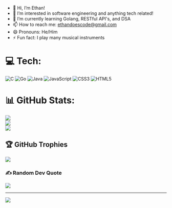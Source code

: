 - 👋 Hi, I’m Ethan!
- 👀 I’m interested in software engineering and anything tech related!
- 🌱 I’m currently learning Golang, RESTful API's, and DSA
- 📫 How to reach me: ethandoescode@gmail.com
- 😄 Pronouns: He/Him
- ⚡ Fun fact: I play many musical instruments

# 💻 Tech:
![C](https://img.shields.io/badge/c-%2300599C.svg?style=for-the-badge&logo=c&logoColor=white) ![Go](https://img.shields.io/badge/go-%2300ADD8.svg?style=for-the-badge&logo=go&logoColor=white) ![Java](https://img.shields.io/badge/java-%23ED8B00.svg?style=for-the-badge&logo=openjdk&logoColor=white) ![JavaScript](https://img.shields.io/badge/javascript-%23323330.svg?style=for-the-badge&logo=javascript&logoColor=%23F7DF1E) ![CSS3](https://img.shields.io/badge/css3-%231572B6.svg?style=for-the-badge&logo=css3&logoColor=white) ![HTML5](https://img.shields.io/badge/html5-%23E34F26.svg?style=for-the-badge&logo=html5&logoColor=white)
# 📊 GitHub Stats:
![](https://github-readme-stats.vercel.app/api?username=egramsdoescode&theme=gruvbox&hide_border=false&include_all_commits=false&count_private=false)<br/>
![](https://github-readme-streak-stats.herokuapp.com/?user=egramsdoescode&theme=gruvbox&hide_border=false)<br/>
![](https://github-readme-stats.vercel.app/api/top-langs/?username=egramsdoescode&theme=gruvbox&hide_border=false&include_all_commits=false&count_private=false&layout=compact)

## 🏆 GitHub Trophies
![](https://github-profile-trophy.vercel.app/?username=egramsdoescode&theme=gruvbox&no-frame=false&no-bg=true&margin-w=4)

### ✍️ Random Dev Quote
![](https://quotes-github-readme.vercel.app/api?type=horizontal&theme=gruvbox)

---
[![](https://visitcount.itsvg.in/api?id=egramsdoescode&icon=5&color=12)](https://visitcount.itsvg.in)

